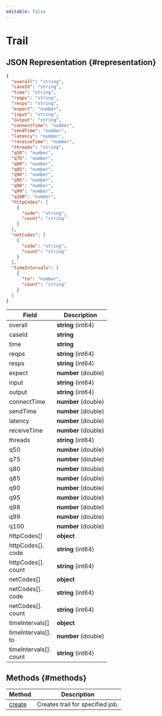 ```yaml
---
editable: false
---
```


# Trail

## JSON Representation {#representation}
```json 
{
  "overall": "string",
  "caseId": "string",
  "time": "string",
  "reqps": "string",
  "resps": "string",
  "expect": "number",
  "input": "string",
  "output": "string",
  "connectTime": "number",
  "sendTime": "number",
  "latency": "number",
  "receiveTime": "number",
  "threads": "string",
  "q50": "number",
  "q75": "number",
  "q80": "number",
  "q85": "number",
  "q90": "number",
  "q95": "number",
  "q98": "number",
  "q99": "number",
  "q100": "number",
  "httpCodes": [
    {
      "code": "string",
      "count": "string"
    }
  ],
  "netCodes": [
    {
      "code": "string",
      "count": "string"
    }
  ],
  "timeIntervals": [
    {
      "to": "number",
      "count": "string"
    }
  ]
}
```
 
Field | Description
--- | ---
overall | **string** (int64)<br>
caseId | **string**<br>
time | **string**<br>
reqps | **string** (int64)<br>
resps | **string** (int64)<br>
expect | **number** (double)<br>
input | **string** (int64)<br>
output | **string** (int64)<br>
connectTime | **number** (double)<br>
sendTime | **number** (double)<br>
latency | **number** (double)<br>
receiveTime | **number** (double)<br>
threads | **string** (int64)<br>
q50 | **number** (double)<br>
q75 | **number** (double)<br>
q80 | **number** (double)<br>
q85 | **number** (double)<br>
q90 | **number** (double)<br>
q95 | **number** (double)<br>
q98 | **number** (double)<br>
q99 | **number** (double)<br>
q100 | **number** (double)<br>
httpCodes[] | **object**<br>
httpCodes[].<br>code | **string** (int64)<br>
httpCodes[].<br>count | **string** (int64)<br>
netCodes[] | **object**<br>
netCodes[].<br>code | **string** (int64)<br>
netCodes[].<br>count | **string** (int64)<br>
timeIntervals[] | **object**<br>
timeIntervals[].<br>to | **number** (double)<br>
timeIntervals[].<br>count | **string** (int64)<br>

## Methods {#methods}
Method | Description
--- | ---
[create](create.md) | Creates trail for specified job.